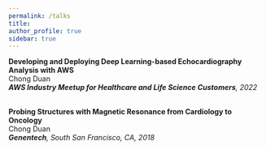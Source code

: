 ```yaml
---
permalink: /talks
title: 
author_profile: true
sidebar: true
---
```

**Developing and Deploying Deep Learning-based Echocardiography Analysis with AWS**  
Chong Duan  
_**AWS Industry Meetup for Healthcare and Life Science Customers**, 2022_
<br />
<br />

**Probing Structures with Magnetic Resonance from Cardiology to Oncology**  
Chong Duan  
_**Genentech**, South San Francisco, CA, 2018_
<br />
<br />

